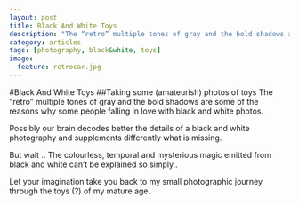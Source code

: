 ```yaml
---
layout: post
title: Black And White Toys
description: "The “retro” multiple tones of gray and the bold shadows are some of the reasons why some people falling in love with black and white photos."
category: articles
tags: [photography, black&white, toys]
image:
  feature: retrocar.jpg
---
```

#Black And White Toys
##Taking some (amateurish) photos of toys
The “retro” multiple tones of gray and the bold shadows are some of the reasons why some people falling in love with black and white photos.

Possibly our brain decodes better the details of a black and white photography and supplements differently what is missing. 

But wait .. The colourless, temporal and mysterious magic emitted from black and white can’t be explained so simply..

Let your imagination take you back to my small photographic journey through the toys (?) of my mature age.